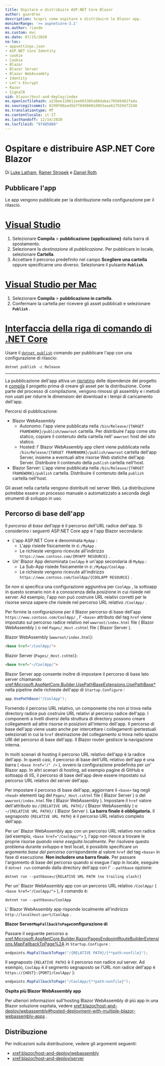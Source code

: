 ```yaml
---
title: Ospitare e distribuire ASP.NET Core Blazor
author: guardrex
description: Scopri come ospitare e distribuire le Blazor app.
monikerRange: '>= aspnetcore-3.1'
ms.author: riande
ms.custom: mvc
ms.date: 07/15/2020
no-loc:
- appsettings.json
- ASP.NET Core Identity
- cookie
- Cookie
- Blazor
- Blazor Server
- Blazor WebAssembly
- Identity
- Let's Encrypt
- Razor
- SignalR
uid: blazor/host-and-deploy/index
ms.openlocfilehash: a23bee120611ee603305a88dabac76566481fa4a
ms.sourcegitcommit: 6299f08aed5b7f0496001d093aae617559d73240
ms.translationtype: MT
ms.contentlocale: it-IT
ms.lasthandoff: 12/14/2020
ms.locfileid: "97485888"
---
```

# <a name="host-and-deploy-aspnet-core-no-locblazor"></a>Ospitare e distribuire ASP.NET Core Blazor

Di [Luke Latham](https://github.com/guardrex), [Rainer Stropek](https://www.timecockpit.com) e [Daniel Roth](https://github.com/danroth27)

## <a name="publish-the-app"></a>Pubblicare l'app

Le app vengono pubblicate per la distribuzione nella configurazione per il rilascio.

# <a name="visual-studio"></a>[Visual Studio](#tab/visual-studio)

1. Selezionare **Compila**  >  **pubblicazione {applicazione}** dalla barra di spostamento.
1. Selezionare la *destinazione di pubblicazione*. Per pubblicare in locale, selezionare **Cartella**.
1. Accettare il percorso predefinito nel campo **Scegliere una cartella** oppure specificarne uno diverso. Selezionare il pulsante **`Publish`**.

# <a name="visual-studio-for-mac"></a>[Visual Studio per Mac](#tab/visual-studio-mac)

1. Selezionare **Compila**  >  **pubblicazione in cartella**.
1. Confermare la cartella per ricevere gli asset pubblicati e selezionare **`Publish`** .

# <a name="net-core-cli"></a>[Interfaccia della riga di comando di .NET Core](#tab/netcore-cli)

Usare il [`dotnet publish`](/dotnet/core/tools/dotnet-publish) comando per pubblicare l'app con una configurazione di rilascio:

```dotnetcli
dotnet publish -c Release
```

---

La pubblicazione dell'app attiva un [ripristino](/dotnet/core/tools/dotnet-restore) delle dipendenze del progetto e [compila](/dotnet/core/tools/dotnet-build) il progetto prima di creare gli asset per la distribuzione. Come parte del processo di compilazione, vengono rimossi gli assembly e i metodi non usati per ridurre le dimensioni del download e i tempi di caricamento dell'app.

Percorsi di pubblicazione:

* Blazor WebAssembly
  * Autonomo: l'app viene pubblicata nella `/bin/Release/{TARGET FRAMEWORK}/publish/wwwroot` cartella. Per distribuire l'app come sito statico, copiare il contenuto della cartella nell' `wwwroot` host del sito statico.
  * Hosted: l' Blazor WebAssembly app client viene pubblicata nella `/bin/Release/{TARGET FRAMEWORK}/publish/wwwroot` cartella dell'app Server, insieme a eventuali altre risorse Web statiche dell'app Server. Distribuire il contenuto della `publish` cartella nell'host.
* Blazor Server: L'app viene pubblicata nella `/bin/Release/{TARGET FRAMEWORK}/publish` cartella. Distribuire il contenuto della `publish` cartella nell'host.

Gli asset nella cartella vengono distribuiti nel server Web. La distribuzione potrebbe essere un processo manuale o automatizzato a seconda degli strumenti di sviluppo in uso.

## <a name="app-base-path"></a>Percorso di base dell'app

Il *percorso di base dell'app* è il percorso dell'URL radice dell'app. Si considerino i seguenti ASP.NET Core app e l'app Blazor secondaria:

* L'app ASP.NET Core è denominata `MyApp` :
  * L'app risiede fisicamente in `d:/MyApp` .
  * Le richieste vengono ricevute all'indirizzo `https://www.contoso.com/{MYAPP RESOURCE}` .
* Un' Blazor App denominata `CoolApp` è un'app secondaria di `MyApp` :
  * La Sub-App risiede fisicamente in `d:/MyApp/CoolApp` .
  * Le richieste vengono ricevute all'indirizzo `https://www.contoso.com/CoolApp/{COOLAPP RESOURCE}` .

Se non si specifica una configurazione aggiuntiva per `CoolApp` , la sottoapp in questo scenario non è a conoscenza della posizione in cui risiede nel server. Ad esempio, l'app non può costruire URL relativi corretti per le risorse senza sapere che risiede nel percorso URL relativo `/CoolApp/` .

Per fornire la configurazione per il Blazor percorso di base dell'app `https://www.contoso.com/CoolApp/` , l' `<base>` attributo del tag `href` viene impostato sul percorso radice relativo nel `wwwroot/index.html` file ( Blazor WebAssembly ) o nel `Pages/_Host.cshtml` file ( Blazor Server ).

Blazor WebAssembly (`wwwroot/index.html`):

```html
<base href="/CoolApp/">
```

Blazor Server (`Pages/_Host.cshtml`):

```html
<base href="~/CoolApp/">
```

Blazor Server app consente inoltre di impostare il percorso di base lato server chiamando <xref:Microsoft.AspNetCore.Builder.UsePathBaseExtensions.UsePathBase*> nella pipeline delle richieste dell'app di `Startup.Configure` :

```csharp
app.UsePathBase("/CoolApp");
```

Fornendo il percorso URL relativo, un componente che non si trova nella directory radice può costruire URL relativi al percorso radice dell'app. I componenti a livelli diversi della struttura di directory possono creare collegamenti ad altre risorse in posizioni all'interno dell'app. Il percorso di base dell'app viene usato anche per intercettare i collegamenti ipertestuali selezionati in cui la `href` destinazione del collegamento si trova nello spazio URI del percorso di base dell'app. Il Blazor router gestisce la navigazione interna.

In molti scenari di hosting il percorso URL relativo dell'app è la radice dell'app. In questi casi, il percorso di base dell'URL relativo dell'app è una barra ( `<base href="/" />` ), ovvero la configurazione predefinita per un' Blazor app. In altri scenari di hosting, ad esempio pagine di GitHub e sottoapp di IIS, il percorso di base dell'app deve essere impostato sul percorso URL relativo del server dell'app.

Per impostare il percorso di base dell'app, aggiornare il `<base>` tag negli `<head>` elementi tag del `Pages/_Host.cshtml` file ( Blazor Server ) o del `wwwroot/index.html` file ( Blazor WebAssembly ). Impostare il `href` valore dell'attributo su `/{RELATIVE URL PATH}/` ( Blazor WebAssembly ) o `~/{RELATIVE URL PATH}/` ( Blazor Server ). **La barra finale è obbligatoria.** Il segnaposto `{RELATIVE URL PATH}` è il percorso URL relativo completo dell'app.

Per un' Blazor WebAssembly app con un percorso URL relativo non radice (ad esempio, `<base href="/CoolApp/">` ), l'app non riesce a trovare le proprie risorse *quando viene eseguita localmente*. Per risolvere questo problema durante sviluppo e test locali, è possibile specificare un argomento *base del percorso* corrispondente al valore `href` del tag `<base>` in fase di esecuzione. **Non includere una barra finale.** Per passare l'argomento di base del percorso quando si esegue l'app in locale, eseguire il `dotnet run` comando dalla directory dell'app con l' `--pathbase` opzione:

```dotnetcli
dotnet run --pathbase=/{RELATIVE URL PATH (no trailing slash)}
```

Per un' Blazor WebAssembly app con un percorso URL relativo `/CoolApp/` ( `<base href="/CoolApp/">` ), il comando è:

```dotnetcli
dotnet run --pathbase=/CoolApp
```

L' Blazor WebAssembly app risponde localmente all'indirizzo `http://localhost:port/CoolApp` .

**Blazor Server`MapFallbackToPage`configurazione di**

Passare il seguente percorso a <xref:Microsoft.AspNetCore.Builder.RazorPagesEndpointRouteBuilderExtensions.MapFallbackToPage%2A> in `Startup.Configure` :

```csharp
endpoints.MapFallbackToPage("/{RELATIVE PATH}/{**path:nonfile}");
```

Il segnaposto `{RELATIVE PATH}` è il percorso non radice sul server. Ad esempio, `CoolApp` è il segmento segnaposto se l'URL non radice dell'app è `https://{HOST}:{PORT}/CoolApp/` ):

```csharp
endpoints.MapFallbackToPage("/CoolApp/{**path:nonfile}");
```

**Ospita più Blazor WebAssembly app**

Per ulteriori informazioni sull'hosting Blazor WebAssembly di più app in una Blazor soluzione ospitata, vedere <xref:blazor/host-and-deploy/webassembly#hosted-deployment-with-multiple-blazor-webassembly-apps> .

## <a name="deployment"></a>Distribuzione

Per indicazioni sulla distribuzione, vedere gli argomenti seguenti:

* <xref:blazor/host-and-deploy/webassembly>
* <xref:blazor/host-and-deploy/server>
